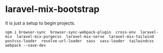 # laravel-mix-bootstrap
It is just a setup to begin projects.


    npm i browser-sync  browser-sync-webpack-plugin  cross-env  laravel-mix  laravel-mix-purgecss  laravel-mix-serve  laravel-mix-tailwind  postcss-loader  resolve-url-loader  sass  sass-loader  tailwindcss  webpack --save-dev